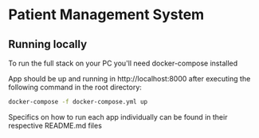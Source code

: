 # Patient Management System

## Running locally

To run the full stack on your PC you'll need docker-compose installed

App should be up and running in http://localhost:8000 after executing the following command in the root directory:
```bash
docker-compose -f docker-compose.yml up
```

Specifics on how to run each app individually can be found in their respective README.md files
